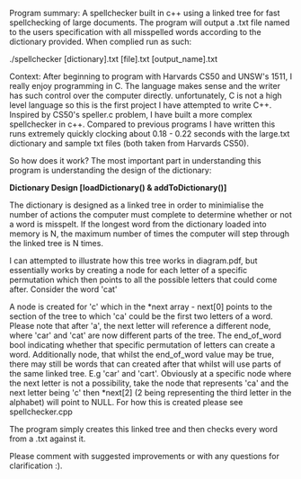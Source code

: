 Program summary: A spellchecker built in c++ using a linked tree for fast spellchecking of large documents. The program will output a .txt file named to the users specification with all misspelled words according to the dictionary provided. When complied run as such:

./spellchecker [dictionary].txt [file].txt [output_name].txt

Context: After beginning to program with Harvards CS50 and UNSW's 1511, I really enjoy programming in C. The language makes sense and the writer has such control over the computer directly. unfortunately, C is not a high level language so this is the first project I have attempted to write C++. Inspired by CS50's speller.c problem, I have built a more complex spellchecker in c++. Compared to previous programs I have written this runs extremely quickly clocking about 0.18 - 0.22 seconds with the large.txt dictionary and sample txt files (both taken from Harvards CS50).

So how does it work? The most important part in understanding this program is understanding the design of the dictionary:



**Dictionary Design [loadDictionary() & addToDictionary()]**


The dictionary is designed as a linked tree in order to minimialise the number of actions the computer must complete to determine whether or not a word is misspelt. If the longest word from the dictionary loaded into memory is N, the maximum number of times the computer will step through the linked tree is N times.
 
I can attempted to illustrate how this tree works in diagram.pdf, but essentially works by creating a node for each letter of a specific permutation which then points to all the possible letters that could come after. Consider the word 'cat'

A node is created for 'c' which in the *next array - next[0] points to the section of the tree to which 'ca' could be the first two letters of a word. Please note that after 'a', the next letter will reference a different node, where 'car' and 'cat' are now different parts of the tree. The end_of_word bool indicating whether that specific permutation of letters can create a word. Additionally node, that whilst the end_of_word value may be true, there may still be words that can created after that whilst will use parts of the same linked tree. E.g 'car' and 'cart'. Obviously at a specific node where the next letter is not a possibility, take the node that represents 'ca' and the next letter being 'c' then *next[2] (2 being representing the third letter in the alphabet) will point to NULL. For how this is created please see spellchecker.cpp

The program simply creates this linked tree and then checks every word from a .txt against it.

 Please comment with suggested improvements or with any questions for clarification :).
